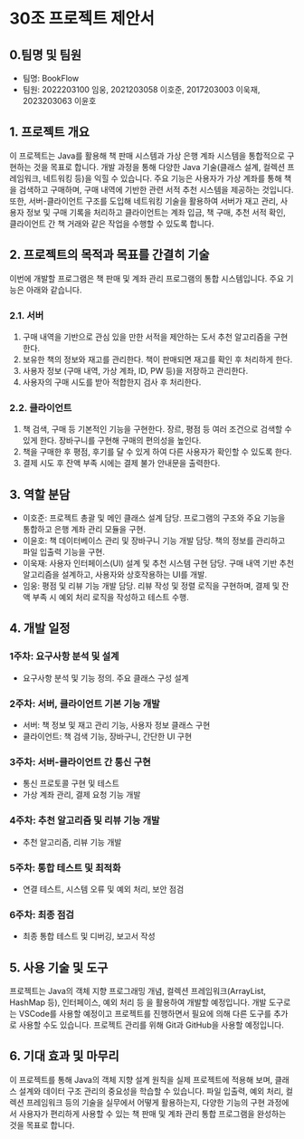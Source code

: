# 30조 프로젝트 제안서
## 0.팀명 및 팀원  
- 팀명: BookFlow  
- 팀원: 2022203100 임웅, 2021203058 이호준, 2017203003 이욱재, 2023203063 이윤호

## 1. 프로젝트 개요
이 프로젝트는 Java를 활용해 책 판매 시스템과 가상 은행 계좌 시스템을 통합적으로 구현하는 것을 목표로 합니다. 개발 과정을 통해 다양한 Java 기술(클래스 설계, 컬렉션 프레임워크, 네트워킹 등)을 익힐 수 있습니다. 주요 기능은 사용자가 가상 계좌를 통해 책을 검색하고 구매하며, 구매 내역에 기반한 관련 서적 추천 시스템을 제공하는 것입니다. 또한, 서버-클라이언트 구조를 도입해 네트워킹 기술을 활용하여 서버가 재고 관리, 사용자 정보 및 구매 기록을 처리하고 클라이언트는 계좌 입금, 책 구매, 추천 서적 확인, 클라이언트 간 책 거래와 같은 작업을 수행할 수 있도록 합니다.

## 2. 프로젝트의 목적과 목표를 간결히 기술  
이번에 개발할 프로그램은 책 판매 및 계좌 관리 프로그램의 통합 시스템입니다. 주요 기능은 아래와 같습니다.
### 2.1. 서버
  1. 구매 내역을 기반으로 관심 있을 만한 서적을 제안하는 도서 추천 알고리즘을 구현한다.
  2. 보유한 책의 정보와 재고를 관리한다. 책이 판매되면 재고를 확인 후 처리하게 한다.
  3. 사용자 정보 (구매 내역, 가상 계좌, ID, PW 등)을 저장하고 관리한다.
  4. 사용자의 구매 시도를 받아 적합한지 검사 후 처리한다.
### 2.2. 클라이언트
  1. 책 검색, 구매 등 기본적인 기능을 구현한다. 장르, 평점 등 여러 조건으로 검색할 수 있게 한다. 장바구니를 구현해 구매의 편의성을 높인다.
  2. 책을 구매한 후 평점, 후기를 달 수 있게 하여 다른 사용자가 확인할 수 있도록 한다.
  3. 결제 시도 후 잔액 부족 시에는 결제 불가 안내문을 출력한다.

## 3. 역할 분담  
  - 이호준: 프로젝트 총괄 및 메인 클래스 설계 담당. 프로그램의 구조와 주요 기능을 통합하고 은행 계좌 관리 모듈을 구현.
  - 이윤호: 책 데이터베이스 관리 및 장바구니 기능 개발 담당. 책의 정보를 관리하고 파일 입출력 기능을 구현.
  - 이욱재: 사용자 인터페이스(UI) 설계 및 추천 시스템 구현 담당. 구매 내역 기반 추천 알고리즘을 설계하고, 사용자와 상호작용하는 UI를 개발.
  - 임웅: 평점 및 리뷰 기능 개발 담당. 리뷰 작성 및 정렬 로직을 구현하며, 결제 및 잔액 부족 시 예외 처리 로직을 작성하고 테스트 수행.

## 4. 개발 일정  
  ### 1주차: 요구사항 분석 및 설계
  - 요구사항 분석 및 기능 정의. 주요 클래스 구성 설계
  ### 2주차: 서버, 클라이언트 기본 기능 개발
  - 서버: 책 정보 및 재고 관리 기능, 사용자 정보 클래스 구현
  - 클라이언트: 책 검색 기능, 장바구니, 간단한 UI 구현
  ### 3주차: 서버-클라이언트 간 통신 구현
  - 통신 프로토콜 구현 및 테스트
  - 가상 계좌 관리, 결제 요청 기능 개발
  ### 4주차: 추천 알고리즘 및 리뷰 기능 개발
  - 추천 알고리즘, 리뷰 기능 개발
  ### 5주차: 통합 테스트 및 최적화
  - 연결 테스트, 시스템 오류 및 예외 처리, 보안 점검
  ### 6주차: 최종 점검
  - 최종 통합 테스트 및 디버깅, 보고서 작성

## 5. 사용 기술 및 도구  
프로젝트는 Java의 객체 지향 프로그래밍 개념, 컬렉션 프레임워크(ArrayList, HashMap 등), 인터페이스, 예외 처리 등 을 활용하여 개발할 예정입니다. 개발 도구로는 VSCode를 사용할 예정이고 프로젝트를 진행하면서 필요에 의해 다른 도구를 추가로 사용할 수도 있습니다. 프로젝트 관리를 위해 Git과 GitHub을 사용할 예정입니다.

## 6. 기대 효과 및 마무리  
이 프로젝트를 통해 Java의 객체 지향 설계 원칙을 실제 프로젝트에 적용해 보며, 클래스 설계와 데이터 구조 관리의 중요성을 학습할 수 있습니다. 파일 입출력, 예외 처리, 컬렉션 프레임워크 등의 기술을 실무에서 어떻게 활용하는지, 다양한 기능의 구현 과정에서 사용자가 편리하게 사용할 수 있는 책 판매 및 계좌 관리 통합 프로그램을 완성하는 것을 목표로 합니다.
